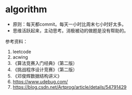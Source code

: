 
# algorithm

* 原则：每天都commit。每天一小时比周末七小时好太多。
* 思维活跃起来，主动思考。消极被动的做题是没有帮助的。

参考资料：

1. leetcode
2. acwing
3. 《算法竞赛入门经典》（第二版）
4. 《挑战程序设计竞赛》（第二版）
5. 《邓俊辉数据结构讲义》
6. <https://www.udebug.com/>
7. <https://blog.csdn.net/Artprog/article/details/54791429>
